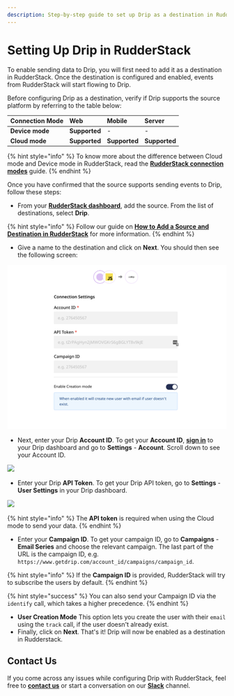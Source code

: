 ```yaml
---
description: Step-by-step guide to set up Drip as a destination in RudderStack.
---
```


# Setting Up Drip in RudderStack

To enable sending data to Drip, you will first need to add it as a destination in RudderStack. Once the destination is configured and enabled, events from RudderStack will start flowing to Drip.

Before configuring Drip as a destination, verify if Drip supports the source platform by referring to the table below:

| **Connection Mode** | **Web** | **Mobile** | **Server** |
| :--- | :--- | :--- | :--- |
| **Device mode** | **Supported** | - | - |
| **Cloud** **mode** | **Supported** | **Supported** | **Supported** |

{% hint style="info" %}
To know more about the difference between Cloud mode and Device mode in RudderStack, read the [**RudderStack connection modes**](https://docs.rudderstack.com/get-started/rudderstack-connection-modes) guide.
{% endhint %}

Once you have confirmed that the source supports sending events to Drip, follow these steps:

* From your [**RudderStack dashboard**](https://app.rudderstack.com/), add the source. From the list of destinations, select **Drip**.

{% hint style="info" %}
Follow our guide on [**How to Add a Source and Destination in RudderStack**](https://docs.rudderstack.com/how-to-guides/adding-source-and-destination-rudderstack) for more information.
{% endhint %}

* Give a name to the destination and click on **Next**. You should then see the following screen:

![Drip Connection Settings](../../../.gitbook/assets/drip-connection-settings.png)

* Next, enter your Drip **Account ID**. To get your **Account ID**, [**sign in**](https://login.getdrip.com/login/email) to your Drip dashboard and go to **Settings** - **Account**. Scroll down to see your Account ID.

![](https://user-images.githubusercontent.com/59817155/128679489-3cce8c00-3203-4ec6-ac7b-ae883fcd4e69.png)

* Enter your Drip **API Token**. To get your Drip API token, go to **Settings** - **User Settings** in your Drip dashboard.

![](https://user-images.githubusercontent.com/59817155/128698438-9e37b1ca-eb3b-4217-9deb-53a47ded5119.png)

{% hint style="info" %}
The **API token** is required when using the Cloud mode to send your data.
{% endhint %}

* Enter your **Campaign ID**. To get your campaign ID, go to **Campaigns** - **Email Series** and choose the relevant campaign. The last part of the URL is the campaign ID, e.g. `https://www.getdrip.com/account_id/campaigns/campaign_id`.

{% hint style="info" %}
If the **Campaign ID** is provided, RudderStack will try to subscribe the users by default.
{% endhint %}

{% hint style="success" %}
You can also send your Campaign ID via the `identify` call, which takes a higher precedence.
{% endhint %}

* **User Creation Mode** This option lets you create the user with their `email` using the `track` call, if the user doesn't already exist.
* Finally, click on **Next**. That's it! Drip will now be enabled as a destination in Rudderstack.

## Contact Us

If you come across any issues while configuring Drip with RudderStack, feel free to [**contact us**](mailto:%20docs@rudderstack.com) or start a conversation on our [**Slack**](https://resources.rudderstack.com/join-rudderstack-slack) channel.

